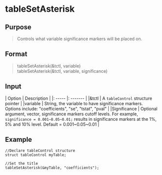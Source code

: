 # tableSetAsterisk

## Purpose
> Controls what variable significance markers will be placed on.

## Format
> tableSetAsterisk(&tctl, variable)  
> tableSetAsterisk(&tctl, variable, significance)

## Input
| Option | Description |
|: ----- |: ------- |
|&tctl  | A `tableControl` structure pointer |
|variable | String, the variable to have significance markers. Options include: "coefficients", "se", "tstat", "pval" |
|Significance | Optional argument, vector, significance markers cutoff levels. For example, `significance = 0.001~0.05~0.01;` results in significance markers at the 1%, 5% and 10% level. Default = 0.001~0.05~0.01 |

## Example
```
//Declare tableControl structure
struct tableControl myTable;

//Set the title
tableSetAsterisk(&myTable, "coefficients");
```

